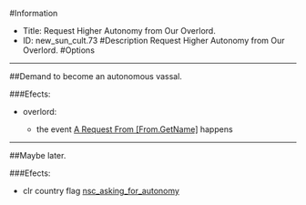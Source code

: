 #Information
 - Title: Request Higher Autonomy from Our Overlord.
 - ID: new_sun_cult.73
#Description
Request Higher Autonomy from Our Overlord.
#Options

___
##Demand to become an autonomous vassal.

###Efects:<ul><li>overlord:</li><ul><li>the event [A Request From [From.GetName]](../events/a_request_from_from_getname.md) happens</li></ul></ul>

___
##Maybe later.

###Efects:<ul><li>clr country flag [nsc_asking_for_autonomy](../flags/nsc_asking_for_autonomy.md)</li></ul>
